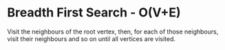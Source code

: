 # Breadth First Search - O(V+E)

Visit the neighbours of the root vertex, then, for each of those neighbours, visit their neighbours and so on until all vertices are visited.